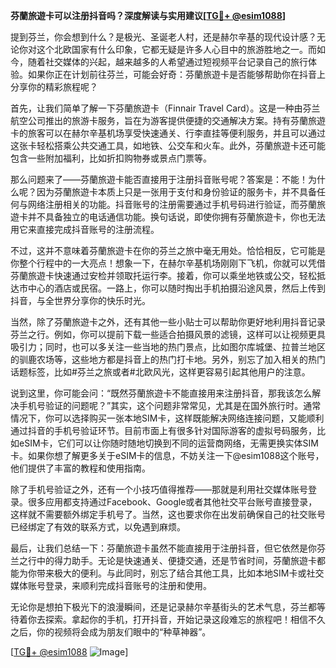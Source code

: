 **芬蘭旅遊卡可以注册抖音吗？深度解读与实用建议[[TG💪+ @esim1088](https://t.me/s/esim1088)]**

提到芬兰，你会想到什么？是极光、圣诞老人村，还是赫尔辛基的现代设计感？无论你对这个北欧国家有什么印象，它都无疑是许多人心目中的旅游胜地之一。而如今，随着社交媒体的兴起，越来越多的人希望通过短视频平台记录自己的旅行体验。如果你正在计划前往芬兰，可能会好奇：芬蘭旅遊卡是否能够帮助你在抖音上分享你的精彩旅程呢？

首先，让我们简单了解一下芬蘭旅遊卡（Finnair Travel Card）。这是一种由芬兰航空公司推出的旅游卡服务，旨在为游客提供便捷的交通解决方案。持有芬蘭旅遊卡的旅客可以在赫尔辛基机场享受快速通关、行李直挂等便利服务，并且可以通过这张卡轻松搭乘公共交通工具，如地铁、公交车和火车。此外，芬蘭旅遊卡还可能包含一些附加福利，比如折扣购物券或景点门票等。

那么问题来了——芬蘭旅遊卡能否直接用于注册抖音账号呢？答案是：不能！为什么呢？因为芬蘭旅遊卡本质上只是一张用于支付和身份验证的服务卡，并不具备任何与网络注册相关的功能。抖音账号的注册需要通过手机号码进行验证，而芬蘭旅遊卡并不具备独立的电话通信功能。换句话说，即使你拥有芬蘭旅遊卡，你也无法用它来直接完成抖音账号的注册流程。

不过，这并不意味着芬蘭旅遊卡在你的芬兰之旅中毫无用处。恰恰相反，它可能是你整个行程中的一大亮点！想象一下，在赫尔辛基机场刚刚下飞机，你就可以凭借芬蘭旅遊卡快速通过安检并领取托运行李。接着，你可以乘坐地铁或公交，轻松抵达市中心的酒店或民宿。一路上，你可以随时掏出手机拍摄沿途风景，然后上传到抖音，与全世界分享你的快乐时光。

当然，除了芬蘭旅遊卡之外，还有其他一些小贴士可以帮助你更好地利用抖音记录芬兰之行。例如，你可以提前下载一些适合拍摄风景的滤镜，这样可以让视频更具吸引力；同时，也可以多关注一些当地的热门景点，比如图尔库城堡、拉普兰地区的驯鹿农场等，这些地方都是抖音上的热门打卡地。另外，别忘了加入相关的热门话题标签，比如#芬兰之旅或者#北欧风光，这样更容易引起其他用户的注意。

说到这里，你可能会问：“既然芬蘭旅遊卡不能直接用来注册抖音，那我该怎么解决手机号验证的问题呢？”其实，这个问题非常常见，尤其是在国外旅行时。通常情况下，你可以选择购买一张本地SIM卡，这样既能解决网络连接问题，又能顺利通过抖音的手机号验证环节。目前市面上有很多针对国际游客的虚拟号码服务，比如eSIM卡，它们可以让你随时随地切换到不同的运营商网络，无需更换实体SIM卡。如果你想了解更多关于eSIM卡的信息，不妨关注一下@esim1088这个账号，他们提供了丰富的教程和使用指南。

除了手机号验证之外，还有一个小技巧值得推荐——那就是利用社交媒体账号登录。很多应用都支持通过Facebook、Google或者其他社交平台账号直接登录，这样就不需要额外绑定手机号了。当然，这也要求你在出发前确保自己的社交账号已经绑定了有效的联系方式，以免遇到麻烦。

最后，让我们总结一下：芬蘭旅遊卡虽然不能直接用于注册抖音，但它依然是你芬兰之行中的得力助手。无论是快速通关、便捷交通，还是节省时间，芬蘭旅遊卡都能为你带来极大的便利。与此同时，别忘了结合其他工具，比如本地SIM卡或社交媒体账号登录，来顺利完成抖音账号的注册和使用。

无论你是想拍下极光下的浪漫瞬间，还是记录赫尔辛基街头的艺术气息，芬兰都等待着你去探索。拿起你的手机，打开抖音，开始记录这段难忘的旅程吧！相信不久之后，你的视频将会成为朋友们眼中的“种草神器”。

[[TG💪+ @esim1088](https://t.me/s/esim1088) ![Image](https://i.postimg.cc/4NQfJmqS/Snipaste-2025-05-13-00-14-12.png)]